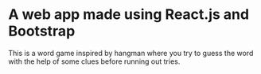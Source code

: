 # A web app made using React.js and Bootstrap
This is a word game inspired by hangman where you try to guess the word with the help of some clues before running out tries.
